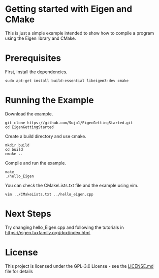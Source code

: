 # Getting started with Eigen and CMake

This is just a simple example intended to show how to compile a program using the Eigen library and CMake.

# Prerequisites

First, install the dependencies.

```
sudo apt-get install build-essential libeigen3-dev cmake
```

# Running the Example

Download the example.

```
git clone https://github.com/Sujo1/EigenGettingStarted.git
cd EigenGettingStarted
```

Create a build directory and use cmake.

```
mkdir build
cd build
cmake ..
```
Compile and run the example.
```
make
./hello_Eigen
```

You can check the CMakeLists.txt file and the example using vim.

```
vim ../CMakeLists.txt ../hello_eigen.cpp
```
# Next Steps

Try changing hello_Eigen.cpp and following the tutorials in https://eigen.tuxfamily.org/dox/index.html

# License

This project is licensed under the GPL-3.0 License - see the [LICENSE.md](LICENSE.md) file for details
